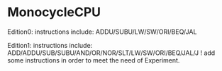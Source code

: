 # MonocycleCPU

Edition0:
instructions include: ADDU/SUBU/LW/SW/ORI/BEQ/JAL

Edition1:
instructions include: ADD/ADDU/SUB/SUBU/AND/OR/NOR/SLT/LW/SW/ORI/BEQ/JAL/J
! add some instructions in order to meet the need of Experiment.
